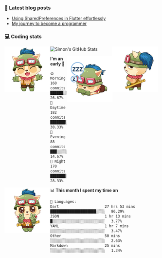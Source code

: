 ### 📘 Latest blog posts

<!-- BLOG-POST-LIST:START -->
- [Using SharedPreferences in Flutter effortlessly](http://blog.simonit.dev/2020/07/15/Using-SharedPreferences-in-Flutter-effortlessly/)
- [My journey to become a programmer](http://blog.simonit.dev/2018/07/14/My-journey-to-become-a-programmer/)
<!-- BLOG-POST-LIST:END -->

### 💻 Coding stats
<img align="right" src="https://raw.githubusercontent.com/simonpham/simonpham/master/assets/images/6kiur.gif" >


<img align="left" src="https://raw.githubusercontent.com/simonpham/simonpham/master/assets/images/5kiur.gif" >

![Simon's GitHub Stats](https://github-readme-stats-obu2qdcs2.vercel.app/api?username=simonpham)

<img align="right" src="https://raw.githubusercontent.com/simonpham/simonpham/master/assets/images/4kiur.gif" >

<!--START_SECTION:waka-->
**I'm an early 🐤** 

```text
🌞 Morning    160 commits    ██████░░░░░░░░░░░░░░░░░░░   26.67% 
🌆 Daytime    182 commits    ███████░░░░░░░░░░░░░░░░░░   30.33% 
🌃 Evening    88 commits     ███░░░░░░░░░░░░░░░░░░░░░░   14.67% 
🌙 Night      170 commits    ███████░░░░░░░░░░░░░░░░░░   28.33%

```


<img align="left" src="https://raw.githubusercontent.com/simonpham/simonpham/master/assets/images/19kiur.gif" >📊 **This month I spent my time on** 

```text
💬 Languages: 
Dart                     27 hrs 53 mins      █████████████████████░░░░   86.29% 
JSON                     1 hr 13 mins        █░░░░░░░░░░░░░░░░░░░░░░░░   3.77% 
YAML                     1 hr 7 mins         ░░░░░░░░░░░░░░░░░░░░░░░░░   3.47% 
Other                    50 mins             ░░░░░░░░░░░░░░░░░░░░░░░░░   2.63% 
Markdown                 25 mins             ░░░░░░░░░░░░░░░░░░░░░░░░░   1.34%

```


<!--END_SECTION:waka-->
